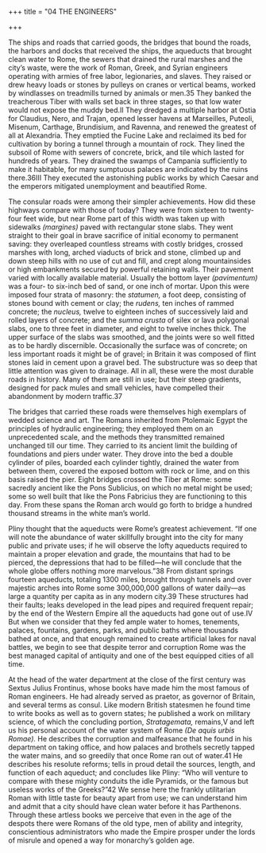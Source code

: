 +++
title = "04 THE ENGINEERS"

+++

The ships and roads that carried goods, the bridges that bound the roads, the harbors and docks that received the ships, the aqueducts that brought clean water to Rome, the sewers that drained the rural marshes and the city’s waste, were the work of Roman, Greek, and Syrian engineers operating with armies of free labor, legionaries, and slaves. They raised or drew heavy loads or stones by pulleys on cranes or vertical beams, worked by windlasses on treadmills turned by animals or men.35 They banked the treacherous Tiber with walls set back in three stages, so that low water would not expose the muddy bed.II They dredged a multiple harbor at Ostia for Claudius, Nero, and Trajan, opened lesser havens at Marseilles, Puteoli, Misenum, Carthage, Brundisium, and Ravenna, and renewed the greatest of all at Alexandria. They emptied the Fucine Lake and reclaimed its bed for cultivation by boring a tunnel through a mountain of rock. They lined the subsoil of Rome with sewers of concrete, brick, and tile which lasted for hundreds of years. They drained the swamps of Campania sufficiently to make it habitable, for many sumptuous palaces are indicated by the ruins there.36III They executed the astonishing public works by which Caesar and the emperors mitigated unemployment and beautified Rome.

The consular roads were among their simpler achievements. How did these highways compare with those of today? They were from sixteen to twenty-four feet wide, but near Rome part of this width was taken up with sidewalks *\(margines\)* paved with rectangular stone slabs. They went straight to their goal in brave sacrifice of initial economy to permanent saving: they overleaped countless streams with costly bridges, crossed marshes with long, arched viaducts of brick and stone, climbed up and down steep hills with no use of cut and fill, and crept along mountainsides or high embankments secured by powerful retaining walls. Their pavement varied with locally available material. Usually the bottom layer *\(pavimentum\)* was a four- to six-inch bed of sand, or one inch of mortar. Upon this were imposed four strata of masonry: the *statumen,* a foot deep, consisting of stones bound with cement or clay; the *rudens,* ten inches of rammed concrete; the *nucleus,* twelve to eighteen inches of successively laid and rolled layers of concrete; and the *summa crusta* of silex or lava polygonal slabs, one to three feet in diameter, and eight to twelve inches thick. The upper surface of the slabs was smoothed, and the joints were so well fitted as to be hardly discernible. Occasionally the surface was of concrete; on less important roads it might be of gravel; in Britain it was composed of flint stones laid in cement upon a gravel bed. The substructure was so deep that little attention was given to drainage. All in all, these were the most durable roads in history. Many of them are still in use; but their steep gradients, designed for pack mules and small vehicles, have compelled their abandonment by modern traffic.37

The bridges that carried these roads were themselves high exemplars of wedded science and art. The Romans inherited from Ptolemaic Egypt the principles of hydraulic engineering; they employed them on an unprecedented scale, and the methods they transmitted remained unchanged till our time. They carried to its ancient limit the building of foundations and piers under water. They drove into the bed a double cylinder of piles, boarded each cylinder tightly, drained the water from between them, covered the exposed bottom with rock or lime, and on this basis raised the pier. Eight bridges crossed the Tiber at Rome: some sacredly ancient like the Pons Sublicius, on which no metal might be used; some so well built that like the Pons Fabricius they are functioning to this day. From these spans the Roman arch would go forth to bridge a hundred thousand streams in the white man’s world.

Pliny thought that the aqueducts were Rome’s greatest achievement. “If one will note the abundance of water skillfully brought into the city for many public and private uses; if he will observe the lofty aqueducts required to maintain a proper elevation and grade, the mountains that had to be pierced, the depressions that had to be filled—he will conclude that the whole globe offers nothing more marvelous.”38 From distant springs fourteen aqueducts, totaling 1300 miles, brought through tunnels and over majestic arches into Rome some 300,000,000 gallons of water daily—as large a quantity per capita as in any modern city.39 These structures had their faults; leaks developed in the lead pipes and required frequent repair; by the end of the Western Empire all the aqueducts had gone out of use.IV But when we consider that they fed ample water to homes, tenements, palaces, fountains, gardens, parks, and public baths where thousands bathed at once, and that enough remained to create artificial lakes for naval battles, we begin to see that despite terror and corruption Rome was the best managed capital of antiquity and one of the best equipped cities of all time.

At the head of the water department at the close of the first century was Sextus Julius Frontinus, whose books have made him the most famous of Roman engineers. He had already served as praetor, as governor of Britain, and several terms as consul. Like modern British statesmen he found time to write books as well as to govern states; he published a work on military science, of which the concluding portion, *Stratagemata,* remains,V and left us his personal account of the water system of Rome *\(De aquis urbis Romae\).* He describes the corruption and malfeasance that he found in his department on taking office, and how palaces and brothels secretly tapped the water mains, and so greedily that once Rome ran out of water.41 He describes his resolute reforms; tells in proud detail the sources, length, and function of each aqueduct; and concludes like Pliny: “Who will venture to compare with these mighty conduits the idle Pyramids, or the famous but useless works of the Greeks?”42 We sense here the frankly utilitarian Roman with little taste for beauty apart from use; we can understand him and admit that a city should have clean water before it has Parthenons. Through these artless books we perceive that even in the age of the despots there were Romans of the old type, men of ability and integrity, conscientious administrators who made the Empire prosper under the lords of misrule and opened a way for monarchy’s golden age.


